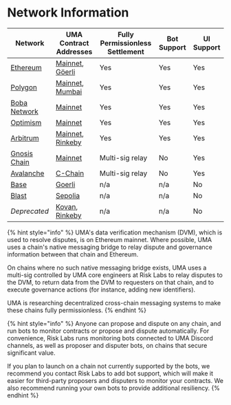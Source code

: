 # Network Information

| Network                                      | UMA Contract Addresses                                                                                                                                                                              | Fully Permissionless Settlement | Bot Support | UI Support |
| -------------------------------------------- | --------------------------------------------------------------------------------------------------------------------------------------------------------------------------------------------------- | ------------------------------- | ----------- | ---------- |
| [Ethereum](https://ethereum.org/)            | [Mainnet](https://github.com/UMAprotocol/protocol/blob/master/packages/core/networks/1.json), [Göerli](https://github.com/UMAprotocol/protocol/blob/master/packages/core/networks/5.json)           | Yes                             | Yes         | Yes        |
| [Polygon](https://polygon.technology/)       | [Mainnet](https://github.com/UMAprotocol/protocol/blob/master/packages/core/networks/137.json), [Mumbai](https://github.com/UMAprotocol/protocol/blob/master/packages/core/networks/80001.json)     | Yes                             | Yes         | Yes        |
| [Boba Network](https://boba.network/)        | [Mainnet](https://github.com/UMAprotocol/protocol/blob/master/packages/core/networks/288.json)                                                                                                      | Yes                             | Yes         | Yes        |
| [Optimism](https://www.optimism.io/)         | [Mainnet](https://github.com/UMAprotocol/protocol/blob/master/packages/core/networks/10.json)                                                                                                       | Yes                             | Yes         | Yes        |
| [Arbitrum](https://arbitrum.io/)             | [Mainnet](https://github.com/UMAprotocol/protocol/blob/master/packages/core/networks/42161.json), [Rinkeby](https://github.com/UMAprotocol/protocol/blob/master/packages/core/networks/421611.json) | Yes                             | Yes         | Yes        |
| [Gnosis Chain](https://www.gnosischain.com/) | [Mainnet](https://github.com/UMAprotocol/protocol/blob/master/packages/core/networks/100.json)                                                                                                      | Multi-sig relay                 | No          | Yes        |
| [Avalanche](https://www.avax.network/)       | [C-Chain](https://github.com/UMAprotocol/protocol/blob/master/packages/core/networks/43114.json)                                                                                                    | Multi-sig relay                 | No          | Yes        |
| [Base](https://docs.base.org/)               | [Goerli](https://github.com/UMAprotocol/protocol/blob/master/packages/core/networks/84531.json)                                                                                                     | n/a                             | n/a         | No         |
| [Blast](https://docs.blast.io/about-blast)   | [Sepolia](https://github.com/UMAprotocol/protocol/blob/master/packages/core/networks/168587773.json)                                                                                                | n/a                             | n/a         | No         |
| _Deprecated_                                 | [Kovan](https://github.com/UMAprotocol/protocol/blob/master/packages/core/networks/42.json), [Rinkeby](https://github.com/UMAprotocol/protocol/blob/master/packages/core/networks/4.json)           | n/a                             | n/a         | No         |

{% hint style="info" %}
UMA's data verification mechanism (DVM), which is used to resolve disputes, is on Ethereum mainnet. Where possible, UMA uses a chain's native messaging bridge to relay dispute and governance information between that chain and Ethereum.

On chains where no such native messaging bridge exists, UMA uses a multi-sig controlled by UMA core engineers at Risk Labs to relay disputes to the DVM, to return data from the DVM to requesters on that chain, and to execute governance actions (for instance, adding new identifiers).

UMA is researching decentralized cross-chain messaging systems to make these chains fully permissionless.
{% endhint %}

{% hint style="info" %}
Anyone can propose and dispute on any chain, and run bots to monitor contracts or propose and dispute automatically. For convenience, Risk Labs runs monitoring bots connected to UMA Discord channels, as well as proposer and disputer bots, on chains that secure significant value.

If you plan to launch on a chain not currently supported by the bots, we recommend you contact Risk Labs to add bot support, which will make it easier for third-party proposers and disputers to monitor your contracts. We also recommend running your own bots to provide additional resiliency.
{% endhint %}
